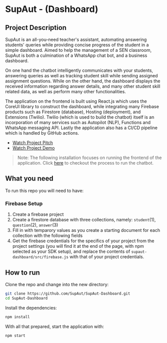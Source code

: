 # SupAut - (Dashboard)

## Project Description
SupAut is an all-you-need teacher's assistant, automating answering students' queries while providing concise progress of the student in a simple dashboard. Aimed to help the management of a SEN classroom, SupAut is both a culmination of a WhatsApp chat bot, and a business dashboard.

On one hand the chatbot intelligently communicates with your students, answering queries as well as tracking student skill while sending assigned assignment questions. While on the other hand, the dashboard displays the received information regarding answer details, and many other student skill related data, as well as perform many other functionalities. 

The application on the frontend is built using React.js which uses the CoreUI library to construct the dashboard, while integrating many Firebase products such as Firestore (database), Hosting (deployment), and Extensions (Twilio). Twilio (which is used to build the chatbot) itself is an incorporation of many services such as Autopilot (NLP), Functions and WhatsApp messaging API. Lastly the application also has a CI/CD pipeline which is handled by GitHub actions.

- [Watch Project Pitch](https://youtu.be/mBL9gokXN48)
- [Watch Project Demo](https://youtu.be/PNgmPYE9MPs)

> Note: The following installation focuses on running the frontend of the application. Click [here](https://github.com/SupAut/SupAut-Chatbot) to checkout the process to run the chatbot.

## What you need

To run this repo you will need to have:

### Firebase Setup
1. Create a firebase project
2. Create a firestore database with three collections, namely: `student`(1), `question`(2), `answer`(3) 
3. Fill in with temparory values as you create a starting document for each collection with the following fields
4. Get the firebase credentials for the specifics of your project from the project settings (you will find it at the end of the page, with npm selected as your SDK setup), and replace the contents of `supaut-dashboard/src/firebase.js` with that of your project credentials. 

## How to run

Clone the repo and change into the new directory:

```bash
git clone https://github.com/SupAut/SupAut-Dashboard.git
cd SupAut-Dashboard
```

Install the dependencies:

```bash
npm install
```

With all that prepared, start the application with:

```bash
npm start
```
